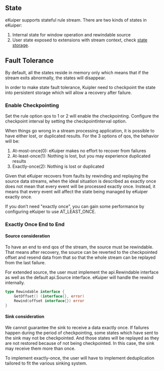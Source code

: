 ## State

eKuiper supports stateful rule stream. There are two kinds of states in eKuiper:
1. Internal state for window operation and rewindable source
2. User state exposed to extensions with stream context, check [state storage](../../extension/native/overview.md#state-storage).

## Fault Tolerance

By default, all the states reside in memory only which means that if the stream exits abnormally, the states will disappear.

In order to make state fault tolerance, Kuipler need to checkpoint the state into persistent storage which will allow a recovery after failure.

### Enable Checkpointing

Set the rule option qos to 1 or 2 will enable the checkpointing. Configure the checkpoint interval by setting the checkpointInterval option.

When things go wrong in a stream processing application, it is possible to have either lost, or duplicated results. For the 3 options of qos, the behavior will be:

1. At-most-once(0): eKuiper makes no effort to recover from failures
2. At-least-once(1): Nothing is lost, but you may experience duplicated results
3. Exactly-once(2): Nothing is lost or duplicated 

Given that eKuiper recovers from faults by rewinding and replaying the source data streams, when the ideal situation is described as exactly once does not mean that every event will be processed exactly once. Instead, it means that every event will affect the state being managed by eKuiper exactly once.

If you don’t need "exactly once", you can gain some performance by configuring eKuiper to use AT_LEAST_ONCE.

### Exactly Once End to End

#### Source consideration

To have an end to end qos of the stream, the source must be rewindable. That means after recovery, the source can be reverted to the checkpointed offset and resend data from that so that the whole stream can be replayed from the last failure.

For extended source, the user must implement the api.Rewindable interface as well as the default api.Source interface. eKuiper will handle the rewind internally.

```go
type Rewindable interface {
	GetOffset() (interface{}, error)
	Rewind(offset interface{}) error
}
```

#### Sink consideration

We cannot guarantee the sink to receive a data exactly once. If failures happen during the period of checkpointing, some states which have sent to the sink may not be checkpointed. And those states will be replayed as they are not restored because of not being checkpointed. In this case, the sink may receive them more than once. 

To implement exactly-once, the user will have to implement deduplication tailored to fit the various sinking system.